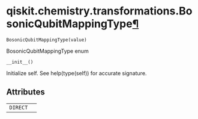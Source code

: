 <span id="qiskit-chemistry-transformations-bosonicqubitmappingtype" />

# qiskit.chemistry.transformations.BosonicQubitMappingType[¶](#qiskit-chemistry-transformations-bosonicqubitmappingtype "Permalink to this headline")

<span id="undefined" />

`BosonicQubitMappingType(value)`

BosonicQubitMappingType enum

<span id="undefined" />

`__init__()`

Initialize self. See help(type(self)) for accurate signature.

## Attributes

|          |   |
| -------- | - |
| `DIRECT` |   |
